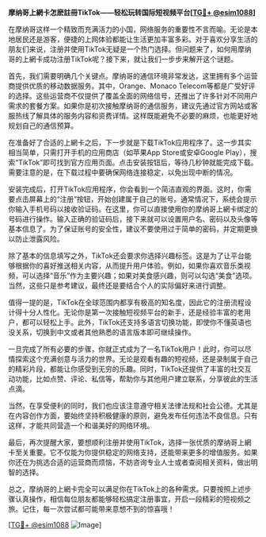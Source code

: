 **摩纳哥上網卡怎麽註冊TikTok——轻松玩转国际短视频平台[[TG💪+ @esim1088](https://t.me/s/esim1088)]**

在摩纳哥这样一个精致而充满活力的小国，网络服务的重要性不言而喻。无论是本地居民还是游客，便捷的上网体验都能让生活更加丰富多彩。对于喜欢分享生活的朋友们来说，注册并使用TikTok无疑是一个热门选择。但问题来了，如何用摩纳哥的上網卡成功注册TikTok呢？接下来，就让我们一步步来解开这个谜题。

首先，我们需要明确几个关键点。摩纳哥的通信环境非常发达，这里拥有多个运营商提供优质的移动数据服务。其中，Orange、Monaco Telecom等都是广受好评的选择。这些运营商不仅提供了覆盖全面的网络信号，还推出了许多针对不同用户需求的套餐方案。如果你是初次接触摩纳哥的通信服务，建议先通过官方网站或客服热线了解具体的服务内容和资费详情。这样既能避免不必要的麻烦，也能更好地规划自己的通信预算。

在准备好了合适的上網卡之后，下一步就是下载TikTok应用程序了。这一步其实相当简单，只需打开手机的应用商店（如苹果App Store或安卓Google Play），搜索“TikTok”即可找到官方应用页面。点击安装按钮后，等待几秒钟就能完成下载。需要注意的是，在下载过程中要确保网络连接稳定，以免出现中断的情况。

安装完成后，打开TikTok应用程序，你会看到一个简洁直观的界面。这时，你需要点击屏幕上的“注册”按钮，开始创建属于自己的账号。通常情况下，系统会提示你输入手机号码以接收验证码。在这里，你可以直接使用你的摩纳哥上網卡绑定的号码进行操作。输入正确的验证码后，接下来就可以设置用户名、密码以及头像等基本信息了。为了保证账号的安全性，建议不要使用过于简单的密码，并定期更换以防止泄露风险。

除了基本的信息填写之外，TikTok还会要求你选择兴趣标签。这是为了让平台能够根据你的喜好推送相关内容，从而提升用户体验。例如，如果你喜欢音乐类视频，可以选择“音乐”作为主要兴趣；如果对美食感兴趣，则可以勾选“美食”选项。当然，这些只是参考建议，最终还是要结合个人的实际偏好来进行调整。

值得一提的是，TikTok在全球范围内都享有极高的知名度，因此它的注册流程设计得十分人性化。无论你是第一次接触短视频平台的新手，还是经验丰富的老用户，都可以轻松上手。此外，TikTok还支持多语言切换功能，即使你不懂英语也没关系，切换到中文或者其他熟悉的语言版本即可继续操作。

一旦完成了所有必要的步骤，你就正式成为了一名TikTok用户！此时，你可以尽情探索这个充满创意与活力的世界。无论是观看有趣的短视频，还是录制属于自己的精彩片段，都能让你感受到无穷的乐趣。同时，TikTok还提供了丰富的社交互动功能，比如点赞、评论、私信等，帮助你与其他用户建立联系，分享彼此的生活点滴。

当然，在享受便利的同时，我们也应该注意遵守相关法律法规和社会公德。尤其是在内容创作方面，要始终坚持积极健康的原则，避免发布任何违法不良信息。只有这样，才能共同营造一个和谐美好的网络环境。

最后，再次提醒大家，要想顺利注册并使用TikTok，选择一张优质的摩纳哥上網卡至关重要。它不仅能为你提供稳定的网络支持，还能带来更多的增值服务。如果你还在为挑选合适的运营商而烦恼，不妨咨询专业人士或者查阅相关资料，做出明智的选择。

总之，摩纳哥的上網卡完全可以满足你在TikTok上的各种需求。只要按照上述步骤认真操作，相信每位朋友都能够轻松搞定注册事宜，开启一段精彩的短视频之旅。记住，每一次尝试都可能带来意想不到的惊喜哦！

[[TG💪+ @esim1088](https://t.me/s/esim1088) ![Image](https://i.postimg.cc/4NQfJmqS/Snipaste-2025-05-13-00-14-12.png)]